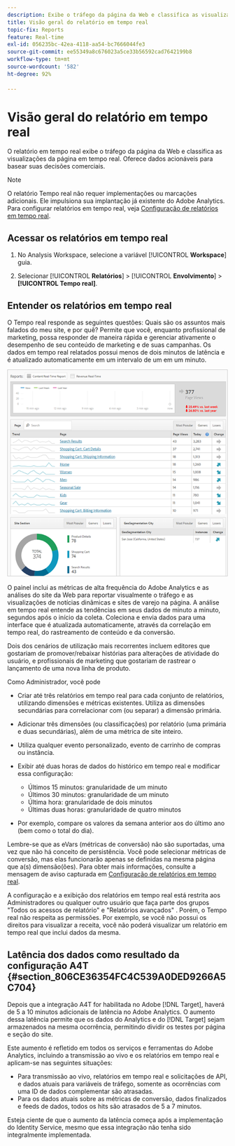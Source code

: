 ```yaml
---
description: Exibe o tráfego da página da Web e classifica as visualizações da página em tempo real. Oferece dados acionáveis para basear suas decisões comerciais.
title: Visão geral do relatório em tempo real
topic-fix: Reports
feature: Real-time
exl-id: 056235bc-42ea-4118-aa54-bc7666044fe3
source-git-commit: ee55349a8c676023a5ce33b56592cad7642199b8
workflow-type: tm+mt
source-wordcount: '582'
ht-degree: 92%

---
```


# Visão geral do relatório em tempo real

O relatório em tempo real exibe o tráfego da página da Web e classifica as visualizações da página em tempo real. Oferece dados acionáveis para basear suas decisões comerciais.

>[!NOTE]
>
>O relatório Tempo real não requer implementações ou marcações adicionais. Ele impulsiona sua implantação já existente do Adobe Analytics. Para configurar relatórios em tempo real, veja [Configuração de relatórios em tempo real](/help/admin/admin/c-manage-report-suites/c-edit-report-suites/realtime/t-realtime-admin.md).

## Acessar os relatórios em tempo real

1. No Analysis Workspace, selecione a variável [!UICONTROL **Workspace**] guia.

1. Selecionar [!UICONTROL **Relatórios**] > [!UICONTROL **Envolvimento**] > **[!UICONTROL Tempo real]**.

## Entender os relatórios em tempo real

O Tempo real responde as seguintes questões: Quais são os assuntos mais falados do meu site, e por quê? Permite que você, enquanto profissional de marketing, possa responder de maneira rápida e gerenciar ativamente o desempenho de seu conteúdo de marketing e de suas campanhas. Os dados em tempo real relatados possui menos de dois minutos de latência e é atualizado automaticamente em um intervalo de um em um minuto.

![](/help/admin/admin/c-manage-report-suites/c-edit-report-suites/realtime/assets/report-realtime.png)

O painel inclui as métricas de alta frequência do Adobe Analytics e as análises do site da Web para reportar visualmente o tráfego e as visualizações de notícias dinâmicas e sites de varejo na página. A análise em tempo real entende as tendências em seus dados de minuto a minuto, segundos após o início da coleta. Coleciona e envia dados para uma interface que é atualizada automaticamente, através da correlação em tempo real, do rastreamento de conteúdo e da conversão.

Dois dos cenários de utilização mais recorrentes incluem editores que gostariam de promover/rebaixar histórias para alterações de atividade do usuário, e profissionais de marketing que gostariam de rastrear o lançamento de uma nova linha de produto.

Como Administrador, você pode

* Criar até três relatórios em tempo real para cada conjunto de relatórios, utilizando dimensões e métricas existentes. Utiliza as dimensões secundárias para correlacionar com (ou separar) a dimensão primária.
* Adicionar três dimensões (ou classificações) por relatório (uma primária e duas secundárias), além de uma métrica de site inteiro.
* Utiliza qualquer evento personalizado, evento de carrinho de compras ou instância.
* Exibir até duas horas de dados do histórico em tempo real e modificar essa configuração:

   * Últimos 15 minutos: granularidade de um minuto
   * Últimos 30 minutos: granularidade de um minuto
   * Última hora: granularidade de dois minutos
   * Últimas duas horas: granularidade de quatro minutos

* Por exemplo, compare os valores da semana anterior aos do último ano (bem como o total do dia).

Lembre-se que as eVars (métricas de conversão) não são suportadas, uma vez que não há conceito de persistência. Você pode selecionar métricas de conversão, mas elas funcionarão apenas se definidas na mesma página que a(s) dimensão(ões). Para obter mais informações, consulte a mensagem de aviso capturada em [Configuração de relatórios em tempo real](/help/components/c-real-time-reporting/t-realtime-admin.md).

A configuração e a exibição dos relatórios em tempo real está restrita aos Administradores ou qualquer outro usuário que faça parte dos grupos &quot;Todos os acessos de relatório&quot; e &quot;Relatórios avançados&quot; . Porém, o Tempo real não respeita as permissões. Por exemplo, se você não possui os direitos para visualizar a receita, você não poderá visualizar um relatório em tempo real que inclui dados da mesma.

## Latência dos dados como resultado da configuração A4T {#section_806CE36354FC4C539A0DED9266A5C704}

Depois que a integração A4T for habilitada no Adobe [!DNL Target], haverá de 5 a 10 minutos adicionais de latência no Adobe Analytics. O aumento dessa latência permite que os dados do Analytics e do [!DNL Target] sejam armazenados na mesma ocorrência, permitindo dividir os testes por página e seção do site.

Este aumento é refletido em todos os serviços e ferramentas do Adobe Analytics, incluindo a transmissão ao vivo e os relatórios em tempo real e aplicam-se nas seguintes situações:

* Para transmissão ao vivo, relatórios em tempo real e solicitações de API, e dados atuais para variáveis de tráfego, somente as ocorrências com uma ID de dados complementar são atrasadas.
* Para os dados atuais sobre as métricas de conversão, dados finalizados e feeds de dados, todos os hits são atrasados de 5 a 7 minutos.

Esteja ciente de que o aumento da latência começa após a implementação do Identity Service, mesmo que essa integração não tenha sido integralmente implementada.
